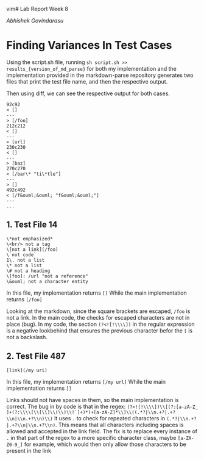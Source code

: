 vim# Lab Report Week 8

*Abhishek Govindarasu*

# Finding Variances In Test Cases

Using the script.sh file, running `sh script.sh >> results_{version_of_md_parse}`
for both my implementation and the implementation provided in the markdown-parse 
repository generates two files that print the test file name, and then the 
respective output.

Then using diff, we can see the respective output for both cases.

```
92c92
< []
---
> [/foo]
212c212
< []
---
> [url]
230c230
< []
---
> [baz]
270c270
< [/bar\* "ti\*tle"]
---
> []
492c492
< [/f&ouml;&ouml; "f&ouml;&ouml;"]
---
...
```


## 1. Test File 14
```
\*not emphasized*
\<br/> not a tag
\[not a link](/foo)
\`not code`
1\. not a list
\* not a list
\# not a heading
\[foo]: /url "not a reference"
\&ouml; not a character entity
```


In this file, my implementation returns `[]`
While the main implementation returns `[/foo]`


Looking at the markdown, since the square brackets are escaped, `/foo` is not a link.
In the main code, the checks for escaped characters are not in place (bug).
In my code, the section `(?<![!\\\\])` in the regular expression is a negative lookbehind that ensures the previous character befor the `[` is
not a backslash.



## 2. Test File 487
```
[link](/my uri)
```

In this file, my implementation returns `[/my url]`
While the main implementation returns `[]`

Links should not have spaces in them, so the main implementation is correct.
The bug in by code is that in the regex:
``(?<![!\\\\])\\[(?:[a-zA-Z_ ]+(?:\\\\[\\[\\]\\(\\)\\!`]+)*)+[a-zA-Z]*\\]\\((.*?|\\n.+?|.+?\\n|\\n.+?\\n)\\)``
It uses `.` to check for repeated characters in ``(.*?|\\n.+?|.+?\\n|\\n.+?\\n)``. This means that all characters including spaces is allowed and accepted in the link field. The fix is to replace every instance of `.` in that part of the regex to a more specific character class, maybe `[a-ZA-Z0-9_]` for example, which would then only allow those characters to be present in the link

